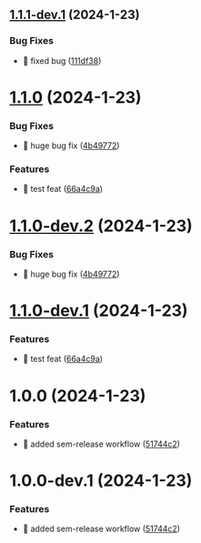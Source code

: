 ## [1.1.1-dev.1](https://github.com/mellifluus/agri-be/compare/v1.1.0...v1.1.1-dev.1) (2024-1-23)


### Bug Fixes

* 🐛 fixed bug ([111df38](https://github.com/mellifluus/agri-be/commit/111df3804df9ab4de7e818257d4446f7d7973318))

# [1.1.0](https://github.com/mellifluus/agri-be/compare/v1.0.0...v1.1.0) (2024-1-23)


### Bug Fixes

* 🐛 huge bug fix ([4b49772](https://github.com/mellifluus/agri-be/commit/4b4977248b50e8e5b49b92b3290287353e0e7ad7))


### Features

* 🎸 test feat ([66a4c9a](https://github.com/mellifluus/agri-be/commit/66a4c9a027991ff6c1fcc2830728b88de1afb2d8))

# [1.1.0-dev.2](https://github.com/mellifluus/agri-be/compare/v1.1.0-dev.1...v1.1.0-dev.2) (2024-1-23)


### Bug Fixes

* 🐛 huge bug fix ([4b49772](https://github.com/mellifluus/agri-be/commit/4b4977248b50e8e5b49b92b3290287353e0e7ad7))

# [1.1.0-dev.1](https://github.com/mellifluus/agri-be/compare/v1.0.0...v1.1.0-dev.1) (2024-1-23)


### Features

* 🎸 test feat ([66a4c9a](https://github.com/mellifluus/agri-be/commit/66a4c9a027991ff6c1fcc2830728b88de1afb2d8))

# 1.0.0 (2024-1-23)


### Features

* 🎸 added sem-release workflow ([51744c2](https://github.com/mellifluus/agri-be/commit/51744c2662f99c734ee7b94f09816aace22fdcb7))

# 1.0.0-dev.1 (2024-1-23)


### Features

* 🎸 added sem-release workflow ([51744c2](https://github.com/mellifluus/agri-be/commit/51744c2662f99c734ee7b94f09816aace22fdcb7))
